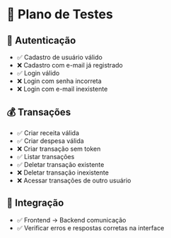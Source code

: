 
# 📝 Plano de Testes

## 🔐 Autenticação
- ✅ Cadastro de usuário válido
- ❌ Cadastro com e-mail já registrado
- ✅ Login válido
- ❌ Login com senha incorreta
- ❌ Login com e-mail inexistente

## 💰 Transações
- ✅ Criar receita válida
- ✅ Criar despesa válida
- ❌ Criar transação sem token
- ✅ Listar transações
- ✅ Deletar transação existente
- ❌ Deletar transação inexistente
- ❌ Acessar transações de outro usuário

## 🔗 Integração
- ✅ Frontend → Backend comunicação
- ✅ Verificar erros e respostas corretas na interface
